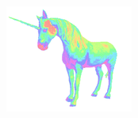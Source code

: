 <div align="center">
	<img src="https://github.com/rowe-morehouse/rowe-morehouse/raw/master/main.gif" width="50%">
</div>

